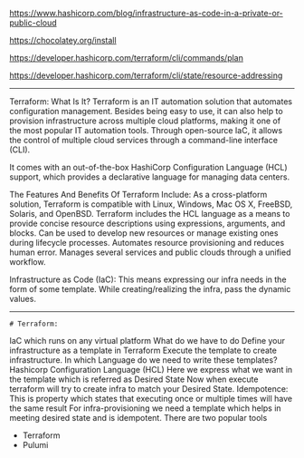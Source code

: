 



https://www.hashicorp.com/blog/infrastructure-as-code-in-a-private-or-public-cloud

https://chocolatey.org/install

https://developer.hashicorp.com/terraform/cli/commands/plan

https://developer.hashicorp.com/terraform/cli/state/resource-addressing

-----------------------------

Terraform: What Is It?
Terraform is an IT automation solution that automates configuration management. Besides being easy to use, it can also help to provision infrastructure across multiple cloud platforms, making it one of the most popular IT automation tools. Through open-source IaC, it allows the control of multiple cloud services through a command-line interface (CLI).

It comes with an out-of-the-box HashiCorp Configuration Language (HCL) support, which provides a declarative language for managing data centers.

The Features And Benefits Of Terraform Include:
As a cross-platform solution, Terraform is compatible with Linux, Windows, Mac OS X, FreeBSD, Solaris, and OpenBSD.
Terraform includes the HCL language as a means to provide concise resource descriptions using expressions, arguments, and blocks.
Can be used to develop new resources or manage existing ones during lifecycle processes.
Automates resource provisioning and reduces human error.
Manages several services and public clouds through a unified workflow.

Infrastructure as Code (IaC):
This means expressing our infra needs in the form of some template.
While creating/realizing the infra, pass the dynamic values.

------------------------------------------------------
    # Terraform:
IaC which runs on any virtual platform
What do we have to do
Define your infrastructure as a template in Terraform
Execute the template to create infrastructure.
In which Language do we need to write these templates?
Hashicorp Configuration Language (HCL)
Here we express what we want in the template which is referred as Desired State
Now when execute terraform will try to create infra to match your Desired State.
Idempotence: This is property which states that executing once or multiple times will have the same result
For infra-provisioning we need a template which helps in meeting desired state and is idempotent.
There are two popular tools
  * Terraform
  * Pulumi

